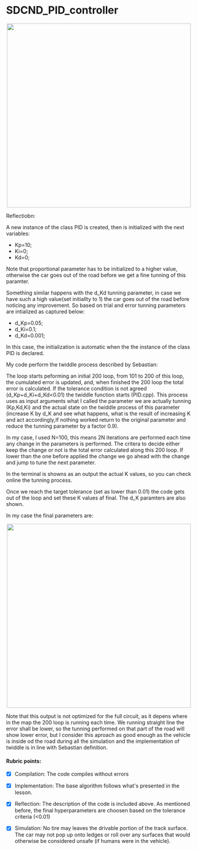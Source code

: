 # SDCND_PID_controller

<p align="center">
<img align="center" width="500"  src="https://user-images.githubusercontent.com/41348711/95678650-3f69d100-0bce-11eb-93d7-8d053e3019cb.JPG">

Reflectiobn:

A new instance of the class PID is created, then is initialized with the next variables:

* Kp=10;
* Ki=0;
* Kd=0;
	
Note that proportional parameter has to be initialized to a higher value, otherwise the car goes out of the road before we get a fine tunning of this paramter.

Something similar happens with the d_Kd tunning parameter, in case we have such a high value(set initiallty to 1) the car goes out of the road before noticing any improvement. So based on trial and error tunning parameters are intialized as captured below:

* d_Kp=0.05;
* d_Ki=0.1;
* d_Kd=0.001;

In this case, the initialization is automatic when the the instance of the class PID is declared.

My code perform the twiddle process described by Sebastian:

The loop starts peforming an initial 200 loop, from 101 to 200 of this loop, the cumulated error is updated, and, when finished the 200 loop the total error is calculated. If the tolerance condition is not agreed (d_Kp+d_Ki+d_Kd<0.01) the twiddle function starts (PID.cpp). This process uses as input arguments what I called the parameter we are actually tunning (Kp,Kd,Ki) and the actual state on the twiddle process of this parameter (increase K by d_K and see what happens, what is the result of increasing K and act accordingly,If nothing worked return to the original parameter and reduce the tunning parameter by a factor 0.9).

In my case, I used N=100, this means 2N iterations are performed each time any change in the parameters is performed. The critera to decide either keep the change or not is the total error calculated along this 200 loop. If lower than the one before applied the change we go ahead with the change and jump to tune the next parameter.

In the terminal is showns as an output the actual K values, so you can check online the tunning process.

Once we reach the target tolerance (set as lower than 0.01) the code gets out of the loop and set these K values af final. The d_K paramters are also shown.

In my case the final parameters are:
<p align="center">
<img align="center" width="500"  src="https://user-images.githubusercontent.com/41348711/95679791-768fb080-0bd5-11eb-9c10-1774a1893ac0.JPG">


Note that this output is not optimized for the full circuit, as it depens where in the map the 200 loop is running each time. We running straight line the error shall be lower, so the tunning performed on that part of the road will show lower error, but I consider this aproach as good enough as the vehicle is inside od the road during all the simulation and the implementation of twiddle is in line with Sebastian definition. 


#### 	Rubric points:


* [X] Compilation: The code compiles without errors
    
* [X] Implementation: The base algorithm follows what's presented in the lesson.
    
* [X] Reflection: The description of the code is included above. As mentioned before, the final hyperparameters are choosen based on the tolerance criteria (<0.01)   

* [X] Simulation: No tire may leaves the drivable portion of the track surface.
 The car may not pop up onto ledges or roll over any surfaces that would otherwise be considered unsafe (if humans were in the vehicle).

    


